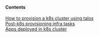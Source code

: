 #### Contents
[How to provision a k8s cluster using talos](homelab/infra/k8s-cluster)  
[Post-k8s provisioning infra tasks](homelab/infra/post-k8s)  
[Apps deployed in k8s cluster](homelab/apps)  